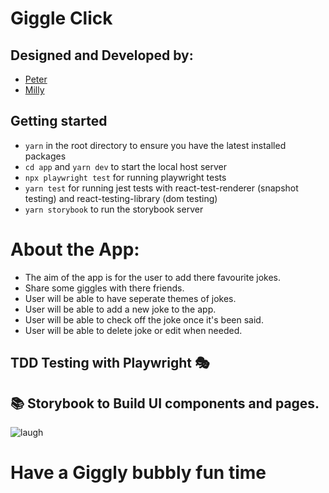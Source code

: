 # Giggle Click

## Designed and Developed by:

- [Peter](https://github.com/PJSalter)
- [Milly](https://github.com/millipede-cpu)

## Getting started

- `yarn` in the root directory to ensure you have the latest installed packages
- `cd app` and `yarn dev` to start the local host server
- `npx playwright test` for running playwright tests
- `yarn test` for running jest tests with react-test-renderer (snapshot testing) and react-testing-library (dom testing)
- `yarn storybook` to run the storybook server

# About the App:

- The aim of the app is for the user to add there favourite jokes.
- Share some giggles with there friends.
- User will be able to have seperate themes of jokes.
- User will be able to add a new joke to the app.
- User will be able to check off the joke once it's been said.
- User will be able to delete joke or edit when needed.

## TDD Testing with Playwright 🎭

## 📚 Storybook to Build UI components and pages.

![laugh](https://user-images.githubusercontent.com/45575016/190519190-7bfc56a5-c0fa-4687-bdba-14f2c605cb3a.gif)

# Have a Giggly bubbly fun time

